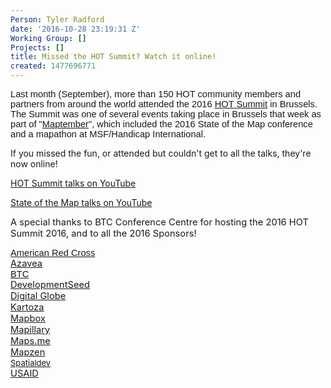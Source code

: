 ```yaml
---
Person: Tyler Radford
date: '2016-10-28 23:19:31 Z'
Working Group: []
Projects: []
title: Missed the HOT Summit? Watch it online!
created: 1477696771
---
```

<p><font face="Arial"><span style="font-size: 14.6667px; white-space: pre-wrap;">Last month (September), more than 150 HOT community members and partners from around the world attended the 2016 <a href="http://summit.hotosm.org/">HOT Summit</a> in Brussels. The Summit was one of several events taking place in Brussels that week as part of "<a href="http://maptember.brussels/">Maptember</a>", which included the 2016 State of the Map conference and a mapathon at MSF/Handicap International.<br></span></font></p><p>If you missed the fun, or attended but couldn't get to all the talks, they're now online!</p><p><a href="https://www.youtube.com/playlist?list=PLb9506_-6FMFoS6_LqOFS-tCD__1rpmKN">HOT Summit talks on YouTube</a></p><p><a href="https://www.youtube.com/channel/UCLqJsr_5PfdvDFbgv1qp2aQ">State of the Map talks on YouTube</a></p><p><span style="font-size: 14.6667px; background-color: transparent; font-style: normal; white-space: pre-wrap;">A special thanks to BTC Conference Centre for hosting the 2016 HOT Summit 2016, and to all the </span><span style="font-size: 14.6667px; background-color: transparent; font-style: normal; white-space: pre-wrap;">2016 Sponsors!</span></p><p><span style="text-decoration: underline; font-size: 14.6667px; font-family: Arial; color: #1155cc; background-color: transparent; font-weight: 400; font-style: normal; font-variant-ligatures: normal; font-variant-caps: normal; vertical-align: baseline; white-space: pre-wrap;"><span style="font-size: 14.6667px; color: #1155cc; background-color: transparent;"><a style="background-color: transparent; font-size: 14.6667px;" href="http://www.redcross.org/">American Red Cross<br></a></span></span><span style="font-size: 14.6667px; color: #1155cc; background-color: transparent; text-decoration: underline; white-space: pre-wrap;"><a style="background-color: transparent; font-size: 14.6667px;" href="http://www.azavea.com">Azavea<br></a></span><span style="text-decoration: underline; font-size: 14.6667px; font-family: Arial; color: #1155cc; background-color: transparent; font-weight: 400; font-style: normal; font-variant-ligatures: normal; font-variant-caps: normal; vertical-align: baseline; white-space: pre-wrap;"><span style="font-size: 14.6667px; color: #1155cc; background-color: transparent;"><a style="background-color: transparent; font-size: 14.6667px;" href="https://www.btcctb.org/en/btc-conference-center-espace-jacqmotte">BTC<br></a></span></span><span style="font-size: 14.6667px; color: #1155cc; background-color: transparent; text-decoration: underline; white-space: pre-wrap;"><a style="background-color: transparent; font-size: 14.6667px;" href="https://www.developmentseed.org/">DevelopmentSeed<br></a></span><span style="font-size: 14.6667px; color: #1155cc; background-color: transparent; text-decoration: underline; white-space: pre-wrap;"><a style="background-color: transparent; font-size: 14.6667px;" href="https://www.digitalglobe.com/">Digital Globe<br></a></span><span style="font-size: 14.6667px; color: #1155cc; background-color: transparent; text-decoration: underline; white-space: pre-wrap;"><span style="font-size: 14.6667px; color: #1155cc; background-color: transparent; white-space: pre-wrap;"><a style="font-size: 14.6667px; white-space: normal;" href="http://kartoza.com/">Kartoza<br></a></span></span><a style="font-size: 14.6667px; white-space: pre-wrap;" href="https://www.mapbox.com/">Mapbox<br></a><a style="background-color: transparent; font-size: 14.6667px; white-space: pre-wrap;" href="https://www.mapillary.com/">Mapillary<br></a><span style="font-size: 14.6667px; color: #1155cc; background-color: transparent; text-decoration: underline; white-space: pre-wrap;"><a href="http://maps.me/">Maps.me<br></a></span><span style="font-size: 14.6667px; color: #1155cc; background-color: transparent; text-decoration: underline; white-space: pre-wrap;"><span style="font-size: 14.6667px; color: #1155cc; background-color: transparent; white-space: pre-wrap;"><a style="white-space: normal; background-color: transparent; font-size: 14.6667px;" href="https://mapzen.com/">Mapzen<br></a></span></span><span style="font-size: 14.6667px; color: #1155cc; background-color: transparent; text-decoration: underline; white-space: pre-wrap;"><a style="font-size: 13.008px;" href="http://spatialdev.com/">Spatialdev<br></a></span><span style="background-color: transparent; font-size: 14.6667px; color: #1155cc; text-decoration: underline; white-space: pre-wrap;"><a style="background-color: transparent; font-size: 14.6667px;" href="https://www.usaid.gov/">USAID</a></span></p>
